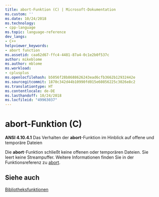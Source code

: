 ```yaml
---
title: abort-Funktion (C) | Microsoft-Dokumentation
ms.custom: ''
ms.date: 10/24/2018
ms.technology:
- cpp-language
ms.topic: language-reference
dev_langs:
- C++
helpviewer_keywords:
- abort function
ms.assetid: caa62d67-ffc4-4481-87a4-0c1e2b0f537c
author: mikeblome
ms.author: mblome
ms.workload:
- cplusplus
ms.openlocfilehash: b5056f28b8688626243ead6cfb3662b12932442e
ms.sourcegitcommit: 1870c342d44b10990fd015e60856225c3026e8c2
ms.translationtype: HT
ms.contentlocale: de-DE
ms.lasthandoff: 10/24/2018
ms.locfileid: "49963037"
---
```

# <a name="abort-function-c"></a>abort-Funktion (C)

**ANSI 4.10.4.1** Das Verhalten der **abort**-Funktion im Hinblick auf offene und temporäre Dateien

Die **abort**-Funktion schließt keine offenen oder temporären Dateien. Sie leert keine Streampuffer. Weitere Informationen finden Sie in der Funktionsreferenz zu [abort](../c-runtime-library/reference/abort.md).

## <a name="see-also"></a>Siehe auch

[Bibliotheksfunktionen](../c-language/library-functions.md)

